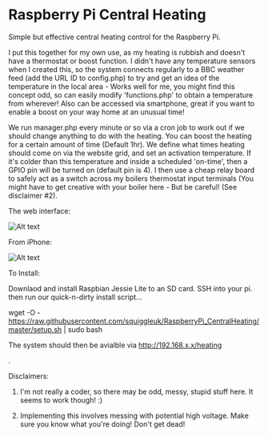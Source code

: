 # Raspberry Pi Central Heating

Simple but effective central heating control for the Raspberry Pi. 



I put this together for my own use, as my heating is rubbish and doesn't have a thermostat or boost function. I didn't have any temperature sensors when I created this, so the system connects regularly to a BBC weather feed (add the URL ID to config.php) to try and get an idea of the temperature in the local area - Works well for me, you might find this concept odd, so can easily modify 'functions.php' to obtain a temperature from wherever! Also can be accessed via smartphone, great if you want to enable a boost on your way home at an unusual time!


We run manager.php every minute or so via a cron job to work out if we should change anything to do with the heating.
You can boost the heating for a certain amount of time (Default 1hr). We define what times heating should come on via the website grid, and set an activation temperature. If it's colder than this temperature and inside a scheduled 'on-time', then a GPIO pin will be turned on (default pin is 4). I then use a cheap relay board to safely act as a switch across  my boilers thermostat input terminals (You might have to get creative with your boiler here - But be careful! (See disclaimer #2).

The web interface:

![Alt text](https://cloud.githubusercontent.com/assets/14201513/12079303/b0451af8-b22b-11e5-952a-d80e6e92f5fd.png "Central heating web admin")

From iPhone:

![Alt text](https://cloud.githubusercontent.com/assets/14201513/12079302/b0426b46-b22b-11e5-9f74-06d7ce5c1acf.png "Central heating smartphone ios admin")


To Install:

Downlaod and install Raspbian Jessie Lite to an SD card. SSH into your pi. then run our quick-n-dirty install script...

wget -O - https://raw.githubusercontent.com/squiggleuk/RaspberryPi_CentralHeating/master/setup.sh | sudo bash

The system should then be avialble via http://192.168.x.x/heating


.


Disclaimers:

 1) I'm not really a coder, so there may be odd, messy, stupid stuff here. It seems to work though! :)
 
 2) Implementing this involves messing with potential high voltage. Make sure you know what you're doing! Don't get dead!



